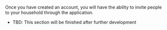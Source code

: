 Once you have created an account, you will have the ability to invite people to your household through the application. 

* TBD: This section will be finished after further development